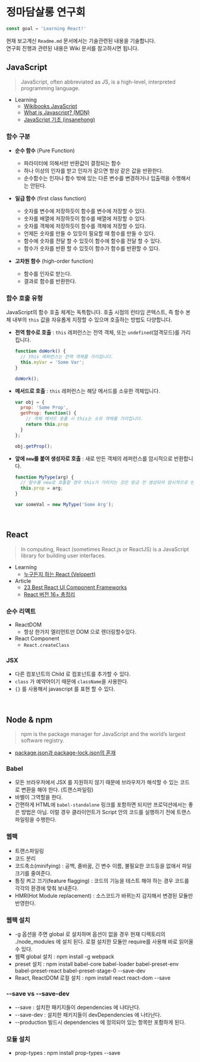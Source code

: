 # 정마담살롱 연구회
```js
const goal = 'Learning React!'
```

현재 보고계신 `Readme.md` 문서에서는 기술관련된 내용을 기술합니다.  
연구회 진행과 관련된 내용은 Wiki 문서를 참고하시면 됩니다.

## JavaScript
> JavaScript, often abbreviated as JS, is a high-level, interpreted programming language.

 - Learning
   - [Wikibooks JavaScript](https://en.wikibooks.org/wiki/JavaScript)
   - [What is Javascript? (MDN)](https://developer.mozilla.org/ko/docs/Learn/JavaScript/First_steps/What_is_JavaScript)
   - [JavaScript 기초 (insanehong)](http://insanehong.kr/category/javascript/)

### 함수 구분
 - **순수 함수** (Pure Function)
   - 파라미터에 의해서만 반환값이 결정되는 함수
   - 하나 이상의 인자를 받고 인자가 같으면 항상 같은 값을 반환한다.
   - 순수함수는 인자나 함수 밖에 있는 다른 변수를 변경하거나 입출력을 수행해서는 안된다.

 - **일급 함수** (first class function)
   - 숫자를 변수에 저장하듯이 함수를 변수에 저장할 수 있다.
   - 숫자를 배열에 저장하듯이 함수를 배열에 저장할 수 있다.
   - 숫자를 객체에 저장하듯이 함수를 객체에 저장할 수 있다.
   - 언제든 숫자를 만들 수 있듯이 필요할 때 함수를 만들 수 있다.
   - 함수에 숫자를 전달 할 수 있듯이 함수에 함수를 전달 할 수 있다.
   - 함수가 숫자를 반환 할 수 있듯이 함수가 함수를 반환할 수 있다.

 - **고차원 함수** (high-order function)
   - 함수를 인자로 받는다.
   - 결과로 함수를 반환한다.

### 함수 호출 유형
JavaScript의 함수 호출 체계는 독특합니다. 호출 시점의 런타임 콘텍스트, 즉 함수 본체 내부의 `this` 값을 자유롭게 지정할 수 있으며 호출하는 방법도 다양합니다.
 - **전역 함수로 호출** : `this` 레퍼런스는 전역 객체, 또는 `undefined`(엄격모드)를 가리킵니다.
   ```js
   function doWork() {
     // this 레퍼런스는 전역 객체를 가리킵니다.
     this.myVar = 'Some Var';
   }

   doWork();
   ```
 - **메서드로 호출** : `this` 레퍼런스는 해당 메서드를 소유한 객체입니다.
   ```js
   var obj = {
     prop: 'Some Prop',
     getProp: function() {
       // 객체 메서드 호출 시 this는 소유 객체를 가리킵니다.
       return this.prop
     }
   };
   
   obj.getProp();
   ```
 - **앞에 `new`를 붙여 생성자로 호출** : 새로 만든 객체의 레퍼런스를 암시적으로 반환합니다.
   ```js
   function MyType(arg) {
     // 함수를 new로 호출할 경우 this가 가리키는 것은 방금 전 생성되어 암시적으로 반환된 객체입니다.
     this.prop = arg;
   }

   var someVal = new MyType('Some Arg');
   ```

<br>

## React
> In computing, React (sometimes React.js or ReactJS) is a JavaScript library for building user interfaces.

 - Learning
   - [누구든지 하는 React (Velopert)](https://velopert.com/3613)
 - Article
   - [23 Best React UI Component Frameworks](https://hackernoon.com/23-best-react-ui-component-libraries-and-frameworks-250a81b2ac42)
   - [React 버전 16+ 총정리](https://www.vobour.com/%EB%A6%AC%EC%95%A1%ED%8A%B8-react-%EB%B2%84%EC%A0%84-16-%EC%B4%9D%EC%A0%95%EB%A6%AC)

### 순수 리액트
 - ReactDOM
   - 항상 한가지 엘리먼트만 DOM 으로 렌더링할수있다.
 - React Component
   - `React.createClass`

### JSX
 - 다른 컴포넌트의 Child 로 컴포넌트를 추가할 수 있다.
 - `class` 가 예약어이기 때문에 `className`을 사용한다.
 - `{}` 를 사용해서 javascript 를 표현 할 수 있다.


<br>

## Node & npm
> npm is the package manager for JavaScript and the world’s largest software registry.
 - [package.json과 package-lock.json의 혼재](https://medium.com/@pyeonjy97/package-json%EA%B3%BC-package-lock-json%EC%9D%98-%ED%98%BC%EC%9E%AC-83b80518c453)

### Babel
- 모든 브라우저에서 JSX 를 지원하지 않기 때문에 브라우저가 해석할 수 있는 코드로 변환을 해야 한다. (트랜스파일링)
- 바벨이 그역할을 한다.
- 간편하게 HTML에 `babel-standalone` 링크를 포함하면 되지만 프로덕션에서는 좋은 방법은 아님. 이럴 경우 클라이언트가 Script 안의 코드를 실행하기 전에 트랜스파일링을 수행한다.

### 웹팩
- 트랜스파일링
- 코드 분리
- 코드축소(minifying) : 공백, 줄바꿈, 긴 변수 이름, 불필요한 코드등을 없애서 파일 크기를 줄여준다.
- 틍징 켜고 끄기(feature flagging) : 코드의 기능을 테스트 해야 하는 경우 코드를 각각의 환경에 맞춰 보내준다. 
- HMR(Hot Module replacement) : 소스코드가 바뀌는지 감지해서 변경된 모듈만 반영한다. 

### 웹팩 설치
- -g 옵션을 주면 global 로 설치하며 옵션이 없을 경우 현재 디렉토리의 ./node_modules 에  설치 된다. 로컬 설치한 모듈만 require를 사용해 바로 읽어올 수 있다.
- 웹팩 global 설치 : npm install -g webpack
- preset 설치 : npm install babel-core babel-loader babel-preset-env babel-preset-react babel-preset-stage-0 --save-dev
- React, ReactDOM 로컬 설치 : npm install react react-dom --save

### --save vs --save-dev
- --save : 설치한 패키지들이 dependencies 에 나타난다. 
- --save-dev : 설치한 패키지들이 devDependencies 에 나타난다. 
- --production 빌드시 dependencies 에 정의되어 있는 항목만 포함하게 된다. 

### 모듈 설치
- prop-types : npm install prop-types --save
